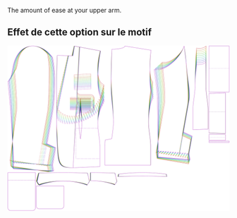 
The amount of ease at your upper arm.


## Effet de cette option sur le motif
![This image shows the effect of this option by superimposing several variants that have a different value for this option](jaeger_bicepsease_sample.svg "Effect of this option on the pattern")

